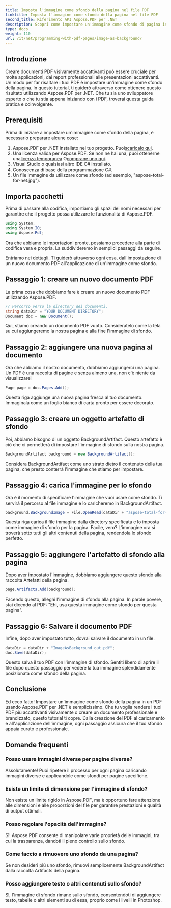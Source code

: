 ```yaml
---
title: Imposta l'immagine come sfondo della pagina nel file PDF
linktitle: Imposta l'immagine come sfondo della pagina nel file PDF
second_title: Riferimento API Aspose.PDF per .NET
description: Scopri come impostare un'immagine come sfondo di pagina in un PDF usando Aspose.PDF per .NET con questa guida passo-passo. Crea documenti professionali e visivamente accattivanti.
type: docs
weight: 110
url: /it/net/programming-with-pdf-pages/image-as-background/
---
```

## Introduzione

Creare documenti PDF visivamente accattivanti può essere cruciale per molte applicazioni, dai report professionali alle presentazioni accattivanti. Un modo per far risaltare i tuoi PDF è impostare un'immagine come sfondo della pagina. In questo tutorial, ti guiderò attraverso come ottenere questo risultato utilizzando Aspose.PDF per .NET. Che tu sia uno sviluppatore esperto o che tu stia appena iniziando con i PDF, troverai questa guida pratica e coinvolgente.

## Prerequisiti

Prima di iniziare a impostare un'immagine come sfondo della pagina, è necessario preparare alcune cose:

1.  Aspose.PDF per .NET installato nel tuo progetto. Puoi[scaricalo qui](https://releases.aspose.com/pdf/net/).
2.  Una licenza valida per Aspose.PDF. Se non ne hai una, puoi ottenerne una[licenza temporanea](https://purchase.aspose.com/temporary-license/) O[comprane uno qui](https://purchase.aspose.com/buy).
3. Visual Studio o qualsiasi altro IDE C# installato.
4. Conoscenza di base della programmazione C#.
5. Un file immagine da utilizzare come sfondo (ad esempio, "aspose-total-for-net.jpg").

## Importa pacchetti

Prima di passare alla codifica, importiamo gli spazi dei nomi necessari per garantire che il progetto possa utilizzare le funzionalità di Aspose.PDF.

```csharp
using System;
using System.IO;
using Aspose.Pdf;
```

Ora che abbiamo le importazioni pronte, possiamo procedere alla parte di codifica vera e propria. La suddivideremo in semplici passaggi da seguire.

Entriamo nei dettagli. Ti guiderò attraverso ogni cosa, dall'impostazione di un nuovo documento PDF all'applicazione di un'immagine come sfondo.

## Passaggio 1: creare un nuovo documento PDF

La prima cosa che dobbiamo fare è creare un nuovo documento PDF utilizzando Aspose.PDF.

```csharp
// Percorso verso la directory dei documenti.
string dataDir = "YOUR DOCUMENT DIRECTORY";
Document doc = new Document();
```

Qui, stiamo creando un documento PDF vuoto. Consideratelo come la tela su cui aggiungeremo la nostra pagina e alla fine l'immagine di sfondo.

## Passaggio 2: aggiungere una nuova pagina al documento

Ora che abbiamo il nostro documento, dobbiamo aggiungerci una pagina. Un PDF è una raccolta di pagine e senza almeno una, non c'è niente da visualizzare!

```csharp
Page page = doc.Pages.Add();
```

Questa riga aggiunge una nuova pagina fresca al tuo documento. Immaginala come un foglio bianco di carta pronto per essere decorato.

## Passaggio 3: creare un oggetto artefatto di sfondo

Poi, abbiamo bisogno di un oggetto BackgroundArtifact. Questo artefatto è ciò che ci permetterà di impostare l'immagine di sfondo sulla nostra pagina.

```csharp
BackgroundArtifact background = new BackgroundArtifact();
```

Considera BackgroundArtifact come uno strato dietro il contenuto della tua pagina, che presto conterrà l'immagine che stiamo per impostare.

## Passaggio 4: carica l'immagine per lo sfondo

Ora è il momento di specificare l'immagine che vuoi usare come sfondo. Ti servirà il percorso al file immagine e lo caricheremo in BackgroundArtifact.

```csharp
background.BackgroundImage = File.OpenRead(dataDir + "aspose-total-for-net.jpg");
```

Questa riga carica il file immagine dalla directory specificata e lo imposta come immagine di sfondo per la pagina. Facile, vero? L'immagine ora si troverà sotto tutti gli altri contenuti della pagina, rendendola lo sfondo perfetto.

## Passaggio 5: aggiungere l'artefatto di sfondo alla pagina

Dopo aver impostato l'immagine, dobbiamo aggiungere questo sfondo alla raccolta Artefatti della pagina.

```csharp
page.Artifacts.Add(background);
```

Facendo questo, alleghi l'immagine di sfondo alla pagina. In parole povere, stai dicendo al PDF: "Ehi, usa questa immagine come sfondo per questa pagina".

## Passaggio 6: Salvare il documento PDF

Infine, dopo aver impostato tutto, dovrai salvare il documento in un file.

```csharp
dataDir = dataDir + "ImageAsBackground_out.pdf";
doc.Save(dataDir);
```

Questo salva il tuo PDF con l'immagine di sfondo. Sentiti libero di aprire il file dopo questo passaggio per vedere la tua immagine splendidamente posizionata come sfondo della pagina.

## Conclusione

Ed ecco fatto! Impostare un'immagine come sfondo della pagina in un PDF usando Aspose.PDF per .NET è semplicissimo. Che tu voglia rendere i tuoi PDF più accattivanti visivamente o creare un documento professionale e brandizzato, questo tutorial ti copre. Dalla creazione del PDF al caricamento e all'applicazione dell'immagine, ogni passaggio assicura che il tuo sfondo appaia curato e professionale.

## Domande frequenti

### Posso usare immagini diverse per pagine diverse?
Assolutamente! Puoi ripetere il processo per ogni pagina caricando immagini diverse e applicandole come sfondi per pagine specifiche.

### Esiste un limite di dimensione per l'immagine di sfondo?
Non esiste un limite rigido in Aspose.PDF, ma è opportuno fare attenzione alle dimensioni e alle proporzioni del file per garantire prestazioni e qualità di output ottimali.

### Posso regolare l'opacità dell'immagine?
Sì! Aspose.PDF consente di manipolare varie proprietà delle immagini, tra cui la trasparenza, dandoti il pieno controllo sullo sfondo.

### Come faccio a rimuovere uno sfondo da una pagina?
Se non desideri più uno sfondo, rimuovi semplicemente BackgroundArtifact dalla raccolta Artifacts della pagina.

### Posso aggiungere testo o altri contenuti sullo sfondo?
Sì, l'immagine di sfondo rimane sullo sfondo, consentendoti di aggiungere testo, tabelle o altri elementi su di essa, proprio come i livelli in Photoshop.